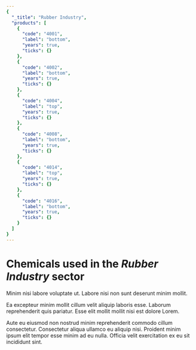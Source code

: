 ```yaml
---
{
  "_title": "Rubber Industry",
  "products": [
    {
      "code": "4001",
      "label": "bottom",
      "years": true,
      "ticks": {}
    },
    {
      "code": "4002",
      "label": "bottom",
      "years": true,
      "ticks": {}
    },
    {
      "code": "4004",
      "label": "top",
      "years": true,
      "ticks": {}
    },
    {
      "code": "4008",
      "label": "bottom",
      "years": true,
      "ticks": {}
    },
    {
      "code": "4014",
      "label": "top",
      "years": true,
      "ticks": {}
    },
    {
      "code": "4016",
      "label": "bottom",
      "years": true,
      "ticks": {}
    }
  ]
}
---
```


# Chemicals used in the _Rubber Industry_ sector

Minim nisi labore voluptate ut. Labore nisi non sunt deserunt minim mollit.

Ea excepteur minim mollit cillum velit aliquip laboris esse. Laborum reprehenderit quis pariatur. Esse elit mollit mollit nisi est dolore Lorem.

Aute eu eiusmod non nostrud minim reprehenderit commodo cillum consectetur. Consectetur aliqua ullamco eu aliquip nisi. Proident minim ipsum elit tempor esse minim ad eu nulla. Officia velit exercitation ex eu sit incididunt sint.